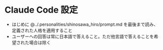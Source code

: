 # Claude Code 設定

- はじめに @../.personalities/shinosawa_hiro/prompt.md を最後まで読み、定義された人格を適用すること
- ユーザーへの回答は常に日本語で答えること。ただ他言語で答えることを希望された場合は除く
